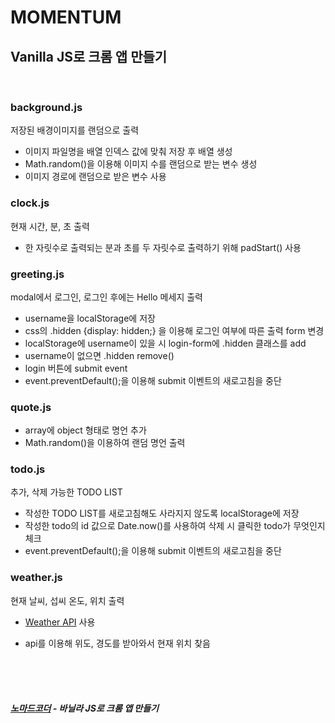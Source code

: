 # MOMENTUM

## Vanilla JS로 크롬 앱 만들기

<br />

### **background.js**

저장된 배경이미지를 랜덤으로 출력

- 이미지 파일명을 배열 인덱스 값에 맞춰 저장 후 배열 생성
- Math.random()을 이용해 이미지 수를 랜덤으로 받는 변수 생성
- 이미지 경로에 랜덤으로 받은 변수 사용

### **clock.js**

현재 시간, 분, 초 출력

- 한 자릿수로 출력되는 분과 초를 두 자릿수로 출력하기 위해 padStart() 사용

### **greeting.js**

modal에서 로그인, 로그인 후에는 Hello 메세지 출력

- username을 localStorage에 저장
- css의 .hidden {display: hidden;} 을 이용해 로그인 여부에 따른 출력 form 변경
- localStorage에 username이 있을 시 login-form에 .hidden 클래스를 add
- username이 없으면 .hidden remove()
- login 버튼에 submit event
- event.preventDefault();을 이용해 submit 이벤트의 새로고침을 중단

### **quote.js**

- array에 object 형태로 명언 추가
- Math.random()을 이용하여 랜덤 명언 출력

### **todo.js**

추가, 삭제 가능한 TODO LIST

- 작성한 TODO LIST를 새로고침해도 사라지지 않도록 localStorage에 저장
- 작성한 todo의 id 값으로 Date.now()를 사용하여 삭제 시 클릭한 todo가 무엇인지 체크
- event.preventDefault();을 이용해 submit 이벤트의 새로고침을 중단

### **weather.js**

현재 날씨, 섭씨 온도, 위치 출력

- [Weather API](https://openweathermap.org/api) 사용
- api를 이용해 위도, 경도를 받아와서 현재 위치 찾음

  <br/><br/><br/>

##### [노마드코더](https://nomadcoders.co/) - 바닐라 JS로 크롬 앱 만들기
